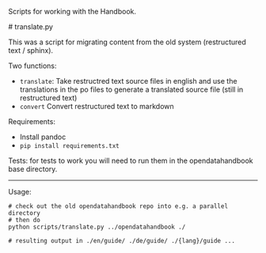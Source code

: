 Scripts for working with the Handbook.

# translate.py

This was a script for migrating content from the old system (restructured text / sphinx).

Two functions:

* `translate`: Take restructred text source files in english and use the
  translations in the po files to generate a translated source file (still in
  restructured text)
* `convert` Convert restructured text to markdown

Requirements:

* Install pandoc
* `pip install requirements.txt`

Tests: for tests to work you will need to run them in the opendatahandbook base directory.

----

Usage:

    # check out the old opendatahandbook repo into e.g. a parallel directory
    # then do
    python scripts/translate.py ../opendatahandbook ./

    # resulting output in ./en/guide/ ./de/guide/ ./{lang}/guide ...

